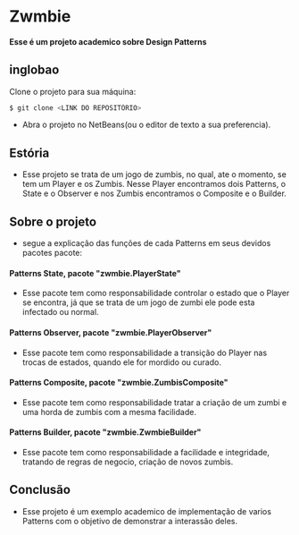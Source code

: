 Zwmbie
=====================

#### Esse é um projeto academico sobre Design Patterns

## inglobao

Clone o projeto para sua máquina:

```bash
$ git clone <LINK DO REPOSITÓRIO>
```

- Abra o projeto no NetBeans(ou o editor de texto a sua preferencia).

## Estória

- Esse projeto se trata de um jogo de zumbis, no qual, ate o momento, se tem um Player e os Zumbis. Nesse Player
encontramos dois Patterns, o State e o Observer e nos Zumbis encontramos o Composite e o Builder.

## Sobre o projeto
- segue a explicação das funções de cada Patterns em seus devidos pacotes pacote:
	
#### Patterns State, pacote "zwmbie.PlayerState"

- Esse pacote tem como responsabilidade controlar o estado que o Player se encontra, já que se trata de um jogo de zumbi ele pode esta infectado ou normal.

#### Patterns Observer, pacote "zwmbie.PlayerObserver"

- Esse pacote tem como responsabilidade a transição do Player nas trocas de estados, quando ele for mordido ou curado.


#### Patterns Composite, pacote "zwmbie.ZumbisComposite"

- Esse pacote tem como responsabilidade tratar a criação de um zumbi e uma horda de zumbis com a mesma facilidade.


#### Patterns Builder, pacote "zwmbie.ZwmbieBuilder"

- Esse pacote tem como responsabilidade a facilidade e integridade, tratando de regras de negocio, criação de novos zumbis.

## Conclusão

- Esse projeto é um exemplo academico de implementação de varios Patterns com o objetivo de demonstrar a interassão deles.

